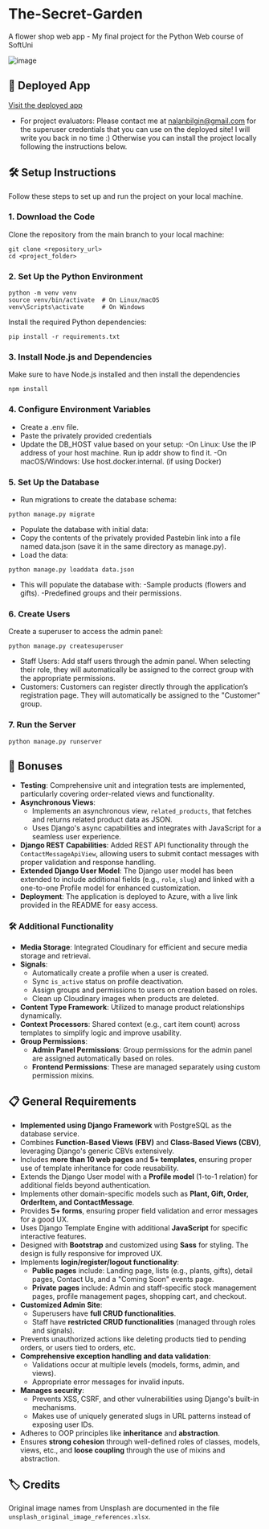 # The-Secret-Garden
A flower shop web app - My final project for the Python Web course of SoftUni

![image](https://github.com/user-attachments/assets/04b5b2e4-6103-4581-b8dc-d73644ec1a38)

## 🚀 Deployed App
[Visit the deployed app](https://thesecretgarden-bnf4g7hkcrdwajea.italynorth-01.azurewebsites.net/)
- For project evaluators: Please contact me at nalanbilgin@gmail.com for the superuser credentials that you can use on the deployed site! I will write you back in no time :) Otherwise you can install the project locally following the instructions below.

## 🛠️ **Setup Instructions**

Follow these steps to set up and run the project on your local machine.

### **1. Download the Code**
Clone the repository from the main branch to your local machine:
```
git clone <repository_url>
cd <project_folder>
```

### **2. Set Up the Python Environment**
```
python -m venv venv
source venv/bin/activate  # On Linux/macOS
venv\Scripts\activate     # On Windows
```

Install the required Python dependencies:
```
pip install -r requirements.txt
```

### **3. Install Node.js and Dependencies**
Make sure to have Node.js installed and then install the dependencies
```
npm install
```

### **4. Configure Environment Variables**
- Create a .env file.
- Paste the privately provided credentials
- Update the DB_HOST value based on your setup:
  -On Linux: Use the IP address of your host machine. Run ip addr show to find it.
  -On macOS/Windows: Use host.docker.internal. (if using  Docker)

### **5. Set Up the Database**
- Run migrations to create the database schema:
```
python manage.py migrate
```
- Populate the database with initial data:
- Copy the contents of the privately provided Pastebin link into a file named data.json (save it in the same directory as manage.py).
- Load the data:
```
python manage.py loaddata data.json
```
- This will populate the database with:
  -Sample products (flowers and gifts).
  -Predefined groups and their permissions.

### **6. Create Users**
Create a superuser to access the admin panel:
```
python manage.py createsuperuser
```
- Staff Users: Add staff users through the admin panel. When selecting their role, they will automatically be assigned to the correct group with the appropriate permissions.
- Customers: Customers can register directly through the application’s registration page. They will automatically be assigned to the "Customer" group.

### **7. Run the Server**
```
python manage.py runserver
```

## 🌟 Bonuses

- **Testing**: Comprehensive unit and integration tests are implemented, particularly covering order-related views and functionality.
- **Asynchronous Views**:
  - Implements an asynchronous view, `related_products`, that fetches and returns related product data as JSON.
  - Uses Django's async capabilities and integrates with JavaScript for a seamless user experience.
- **Django REST Capabilities**: Added REST API functionality through the `ContactMessageApiView`, allowing users to submit contact messages with proper validation and response handling.
- **Extended Django User Model**: The Django user model has been extended to include additional fields (e.g., `role`, `slug`) and linked with a one-to-one Profile model for enhanced customization.
- **Deployment**: The application is deployed to Azure, with a live link provided in the README for easy access.

### 🛠️ Additional Functionality

- **Media Storage**: Integrated Cloudinary for efficient and secure media storage and retrieval.
- **Signals**:
  - Automatically create a profile when a user is created.
  - Sync `is_active` status on profile deactivation.
  - Assign groups and permissions to users on creation based on roles.
  - Clean up Cloudinary images when products are deleted.
- **Content Type Framework**: Utilized to manage product relationships dynamically.
- **Context Processors**: Shared context (e.g., cart item count) across templates to simplify logic and improve usability.
- **Group Permissions**:
  - **Admin Panel Permissions**: Group permissions for the admin panel are assigned automatically based on roles.
  - **Frontend Permissions**: These are managed separately using custom permission mixins.


## 📋 General Requirements

- **Implemented using Django Framework** with PostgreSQL as the database service.
- Combines **Function-Based Views (FBV)** and **Class-Based Views (CBV)**, leveraging Django's generic CBVs extensively.
- Includes **more than 10 web pages** and **5+ templates**, ensuring proper use of template inheritance for code reusability.
- Extends the Django User model with a **Profile model** (1-to-1 relation) for additional fields beyond authentication.
- Implements other domain-specific models such as **Plant, Gift, Order, OrderItem, and ContactMessage**.
- Provides **5+ forms**, ensuring proper field validation and error messages for a good UX.
- Uses Django Template Engine with additional **JavaScript** for specific interactive features.
- Designed with **Bootstrap** and customized using **Sass** for styling. The design is fully responsive for improved UX.
- Implements **login/register/logout functionality**:
  - **Public pages** include: Landing page, lists (e.g., plants, gifts), detail pages, Contact Us, and a "Coming Soon" events page.
  - **Private pages** include: Admin and staff-specific stock management pages, profile management pages, shopping cart, and checkout.
- **Customized Admin Site**:
  - Superusers have **full CRUD functionalities**.
  - Staff have **restricted CRUD functionalities** (managed through roles and signals).
- Prevents unauthorized actions like deleting products tied to pending orders, or users tied to orders, etc.
- **Comprehensive exception handling and data validation**:
  - Validations occur at multiple levels (models, forms, admin, and views).
  - Appropriate error messages for invalid inputs.
- **Manages security**:
  - Prevents XSS, CSRF, and other vulnerabilities using Django's built-in mechanisms.
  - Makes use of uniquely generated slugs in URL patterns instead of exposing user IDs.
- Adheres to OOP principles like **inheritance** and **abstraction**.
- Ensures **strong cohesion** through well-defined roles of classes, models, views, etc., and **loose coupling** through the use of mixins and abstraction.

## 🏷️ Credits

Original image names from Unsplash are documented in the file `unsplash_original_image_references.xlsx`.


